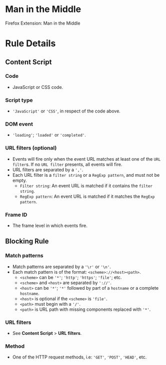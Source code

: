 # Man in the Middle
Firefox Extension: Man in the Middle

# Rule Details

## Content Script

### Code
- JavaScript or CSS code.

### Script type
- `'JavaScript'` or `'CSS'`, in respect of the code above.

### DOM event
- `'loading'`; `'loaded'` or `'completed'`.

### URL filters (optional)
- Events will fire only when the event URL matches at least one of the `URL filter`s. If no `URL filter` presents, all events will fire.
- URL filters are separated by a `','`.
- Each URL filter is a `filter string` or a `RegExp pattern`, and must not be empty.
  - `Filter string`: An event URL is matched if it contains the `filter string`.
  - `RegExp pattern`: An event URL is matched if it matches the `RegExp pattern`.

### Frame ID
- The frame level in which events fire.

## Blocking Rule

### Match patterns
- Match patterns are separated by a `'\r'` or `'\n'`.
- Each match pattern is of the format: `<scheme>://<host><path>`.
  - `<scheme>` can be `'*'`; `'http'`; `'https'`; `'file'`; etc.
  - `<scheme>` and `<host>` are separated by `'://'`.
  - `<host>` can be `'*'`; `'*'` followed by part of a `hostname` or a complete `hostname`.
  - `<host>` is optional if the `<scheme>` is `'file'`.
  - `<path>` must begin with a `'/'`.
  - `<path>` is URL path with missing components replaced with `'*'`.

### URL filters
- See **Content Script** > **URL filters**.

### Method
- One of the HTTP request methods, i.e: `'GET'`, `'POST'`, `'HEAD'`, etc.

